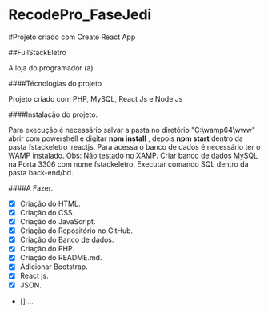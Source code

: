 # RecodePro_FaseJedi

#Projeto criado com Create React App


##FullStackEletro

A loja do programador (a)

####Técnologias do projeto

Projeto criado com PHP, MySQL, React Js e Node.Js

####Instalação do projeto.


Para execução é necessário salvar a pasta no diretório "C:\wamp64\www" abrir com powershell e digitar <b>npm install</b> , depois <b>npm start</b> dentro da pasta fstackeletro_reactjs.
Para acessa o banco de dados é necessário ter o WAMP instalado. Obs: Não testado no XAMP.
Criar banco de dados MySQL na Porta 3306 com nome fstackeletro. Executar comando SQL dentro da pasta back-end/bd.


####A Fazer.
- [x] Criação do HTML.
- [x] Criação do CSS.
- [x] Criação do JavaScript.
- [x] Criação do Repositório no GitHub.
- [x] Criação do Banco de dados.
- [x] Criação do PHP.
- [x] Criação do README.md.
- [x] Adicionar Bootstrap.
- [x] React js.
- [x] JSON.
- []  ...
 
